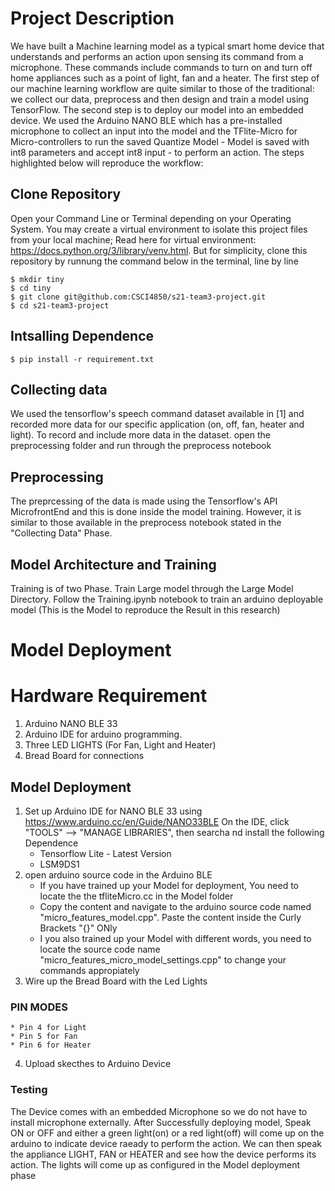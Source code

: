 
# Project Description

We have built a Machine learning model as a typical smart home device that understands and performs an action upon sensing its command from a microphone. These commands include commands to turn on and turn off home appliances such as a point of light, fan and a heater. The first step of our machine learning workflow are quite similar to those of the traditional: we collect our data, preprocess and then design and train a model using TensorFlow. The second step is to deploy our model into an embedded device. We used the Arduino NANO BLE which has a pre-installed microphone to collect an input into the model and the TFlite-Micro for Micro-controllers to run the saved Quantize Model - Model is saved with int8 parameters and accept int8 input - to perform an action.
The steps highlighted below will reproduce the workflow:
## Clone Repository
Open your Command Line or Terminal depending on your Operating System. You may create a virtual environment to isolate this project files from your local machine;
Read here for virtual environment: https://docs.python.org/3/library/venv.html. 
But for simplicity, clone this repository by runnung the command below in the terminal, line by line
```
$ mkdir tiny
$ cd tiny
$ git clone git@github.com:CSCI4850/s21-team3-project.git
$ cd s21-team3-project
```
## Intsalling Dependence
```
$ pip install -r requirement.txt
```

## Collecting data
We used the tensorflow's speech command dataset available in [1] and recorded more data for our specific application (on, off, fan, heater and light). To record and include more data in the dataset. open the preprocessing folder and run through the preprocess notebook
## Preprocessing
The preprcessing of the data is made using the Tensorflow's API MicrofrontEnd and this is done inside the model training. However, it is similar to those available in the preprocess notebook stated in the "Collecting Data" Phase.

## Model Architecture and Training
Training is of two Phase. Train Large model through the Large Model Directory.
Follow the Training.ipynb notebook to train an arduino deployable model (This is the Model to reproduce the Result in this research)

# Model Deployment
# Hardware Requirement
1. Arduino NANO BLE 33
2. Arduino IDE for arduino programming. 
3. Three LED LIGHTS (For Fan, Light and Heater)
4. Bread Board for connections

## Model Deployment
1. Set up Arduino IDE  for NANO BLE 33 using https://www.arduino.cc/en/Guide/NANO33BLE
    On the IDE, click "TOOLS" --> "MANAGE LIBRARIES", then searcha nd install the following Dependence
    * Tensorflow Lite - Latest Version
    * LSM9DS1
2. open arduino source code in the Arduino BLE
    * If you have trained up your Model for deployment, You need to locate the the tfliteMicro.cc in the Model folder
    * Copy the content and navigate to the arduino source code named "micro_features_model.cpp". Paste the content inside the Curly Brackets "{}" ONly
    * I you also trained up your Model with different words, you need to locate the source code name "micro_features_micro_model_settings.cpp" to change your commands appropiately 
4. Wire up the Bread Board with the Led Lights
  ### PIN MODES
    * Pin 4 for Light
    * Pin 5 for Fan
    * Pin 6 for Heater
 4. Upload skecthes to Arduino Device
 
 ### Testing
 The Device comes with an embedded Microphone so we do not have to install microphone externally. After Successfully deploying model, Speak ON or OFF and either a green light(on) or a red light(off) will come up on the arduino to indicate device raeady to perform the action. We can then speak the appliance LIGHT, FAN or HEATER and see how the device performs its action. The lights will come up as configured in the Model deployment phase
